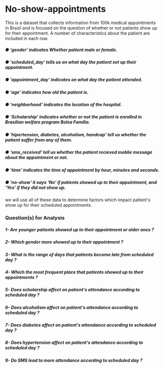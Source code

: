 # No-show-appointments
This is a dataset that collects information from 100k medical appointments in Brazil and is focused on the question of whether or not patients show up for their appointment.
A number of characteristics about the patient are included in each row.
##### ● 'gender' indicates Whether patient male or female.
##### ● 'scheduled_day' tells us on what day the patient set up their appointment.
##### ● 'appointment_day' indicates on what day the patient attended.
##### ● 'age' indicates how old the patient is.
##### ● ‘neighborhood’ indicates the location of the hospital.
##### ● ‘Scholarship’ indicates whether or not the patient is enrolled in Brasilian welfare program Bolsa Família.
##### ● 'hipertension, diabetes, alcoholism, handcap' tell us whether the patient suffer from any of them.
##### ● 'sms_received' tell us whether the patient recieved moblie message about the appointment or not.
##### ● 'time' indicates the time of appointment by hour, minutes and seconds.
##### ● 'no-show' it says ‘No’ if  patients showed up to their appointment, and ‘Yes’ if they did not show up.
we will use all of these data to determine factors which impact patient's show up for their scheduled appointments.
### Question(s) for Analysis
##### 1- Are younger patients showed up to their appointment or older ones ? 
##### 2- Which gender more showed up to their appointment ?
##### 3- What is the range of days that patients become late from scheduled day ?
##### 4- Which the most frequent place that patients showed up to their appointments ?
##### 5- Does scholarship affect on patient's attendance according to scheduled day ?
##### 6- Does alcoholism affect on patient's attendance according to scheduled day ?
##### 7- Does diabetes affect on patient's attendance according to scheduled day ?
##### 8- Does hypertension affect on patient's attendance according to scheduled day ?
##### 9- Do SMS lead to more attendance according to scheduled day ?
